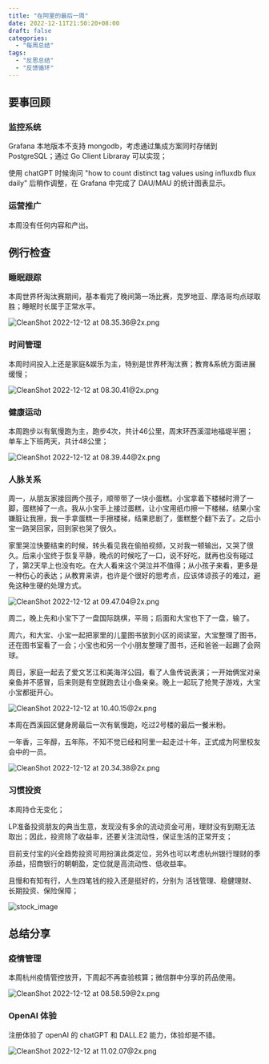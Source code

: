 ```yaml
---
title: "在阿里的最后一周"
date: 2022-12-11T21:50:20+08:00
draft: false
categories:
  - "每周总结"
tags:
  - "反思总结"
  - "反馈循环"
---
```


## 要事回顾

### 监控系统

Grafana 本地版本不支持 mongodb，考虑通过集成方案同时存储到 PostgreSQL；通过 Go Client Libraray 可以实现；

使用 chatGPT 时候询问 "how to count distinct tag values using influxdb flux daily" 后稍作调整，在 Grafana 中完成了 DAU/MAU 的统计图表显示。

### 运营推广

本周没有任何内容和产出。

## 例行检查

### 睡眠跟踪

本周世界杯淘汰赛期间，基本看完了晚间第一场比赛，克罗地亚、摩洛哥均点球取胜；睡眠时长属于正常水平。

![CleanShot 2022-12-12 at 08.35.36@2x.png](https://cdn.nlark.com/yuque/0/2022/png/177619/1670805363630-4dda53ce-4ae6-470b-9a70-446e4b516a4c.png#averageHue=%23f0f1f1&clientId=u9c2755f4-2b2c-4&crop=0&crop=0&crop=1&crop=1&from=paste&height=238&id=u88d37950&margin=%5Bobject%20Object%5D&name=CleanShot%202022-12-12%20at%2008.35.36%402x.png&originHeight=476&originWidth=790&originalType=binary&ratio=1&rotation=0&showTitle=false&size=236063&status=done&style=none&taskId=ue1101fbf-1178-4589-a6f9-a39795e329c&title=&width=395)

### 时间管理

本周时间投入上还是家庭&娱乐为主，特别是世界杯淘汰赛；教育&系统方面进展缓慢；

![CleanShot 2022-12-12 at 08.30.41@2x.png](https://cdn.nlark.com/yuque/0/2022/png/177619/1670805064196-38874415-48a4-40b3-8f20-cc78f6de1efb.png#averageHue=%23312e2d&clientId=u9c2755f4-2b2c-4&crop=0&crop=0&crop=1&crop=1&from=paste&height=646&id=u7dc1afe8&margin=%5Bobject%20Object%5D&name=CleanShot%202022-12-12%20at%2008.30.41%402x.png&originHeight=1292&originWidth=1678&originalType=binary&ratio=1&rotation=0&showTitle=false&size=404553&status=done&style=none&taskId=uf69b42ca-6c83-4d6d-8507-67bbc844abf&title=&width=839)

### 健康运动

本周跑步以有氧慢跑为主，跑步4次，共计46公里，周末环西溪湿地福堤半圈；
单车上下班两天，共计48公里；

![CleanShot 2022-12-12 at 08.39.44@2x.png](https://cdn.nlark.com/yuque/0/2022/png/177619/1670805602014-53900665-27ca-46b6-9ee0-fc90e9c1a331.png#averageHue=%23f0f2f2&clientId=u9c2755f4-2b2c-4&crop=0&crop=0&crop=1&crop=1&from=paste&height=252&id=u7faea992&margin=%5Bobject%20Object%5D&name=CleanShot%202022-12-12%20at%2008.39.44%402x.png&originHeight=504&originWidth=1742&originalType=binary&ratio=1&rotation=0&showTitle=false&size=751059&status=done&style=none&taskId=ub6fa8f5d-06d6-4a0a-9bb2-9f9ccfc613e&title=&width=871)

### 人脉关系

周一，从朋友家接回两个孩子，顺带带了一块小蛋糕。小宝拿着下楼梯时滑了一脚，蛋糕掉了一点。我从小宝手上接过蛋糕，让小宝用纸巾擦一下楼梯，结果小宝嫌脏让我擦，我一手拿蛋糕一手擦楼梯，结果悲剧了，蛋糕整个翻下去了。之后小宝一路哭回家，回到家也哭了很久。

家里哭泣快要结束的时候，转头看见我在偷拍视频，又对我一顿输出，又哭了很久。后来小宝终于恢复平静，晚点的时候吃了一口，说不好吃，就再也没有碰过了，第2天早上也没有吃。在大人看来这个哭泣并不值得；从小孩子来看，更多是一种伤心的表达；从教育来讲，也许是个很好的思考点，应该体谅孩子的难过，避免这种生硬的处理方式。

![CleanShot 2022-12-12 at 09.47.04@2x.png](https://cdn.nlark.com/yuque/0/2022/png/177619/1670809636819-f2b5afd4-fcc7-4bbb-8b69-a18078c612de.png#averageHue=%23958e7c&clientId=u9c2755f4-2b2c-4&crop=0&crop=0&crop=1&crop=1&from=paste&height=338&id=ufd39cdf6&margin=%5Bobject%20Object%5D&name=CleanShot%202022-12-12%20at%2009.47.04%402x.png&originHeight=676&originWidth=1490&originalType=binary&ratio=1&rotation=0&showTitle=false&size=1771040&status=done&style=none&taskId=u68f15981-cf9e-4b65-a02e-06112b50d61&title=&width=745)

周二，晚上先和小宝下了一盘国际跳棋，平局；后面和大宝也下了一盘，输了。

周六，和大宝、小宝一起把家里的儿童图书放到小区的阅读室，大宝整理了图书，还在图书室看了一会；小宝也和另一个小朋友整理了图书，还和爸爸一起踢了会网球。

周日，家庭一起去了爱文艺江和美海洋公园，看了人鱼传说表演；一开始俩宝对亲亲鱼并不感冒，后来则是有空就跑去让小鱼亲亲。晚上一起玩了抢凳子游戏，大宝小宝都挺开心。

![CleanShot 2022-12-12 at 10.40.15@2x.png](https://cdn.nlark.com/yuque/0/2022/png/177619/1670812830827-10f898ba-40cf-46a0-a970-4c88bbf8d8f2.png#averageHue=%23808874&clientId=u9c2755f4-2b2c-4&crop=0&crop=0&crop=1&crop=1&from=paste&height=429&id=u2812537e&margin=%5Bobject%20Object%5D&name=CleanShot%202022-12-12%20at%2010.40.15%402x.png&originHeight=858&originWidth=1794&originalType=binary&ratio=1&rotation=0&showTitle=false&size=3002697&status=done&style=none&taskId=uc8d93017-6924-4dd9-91af-3eca371ff17&title=&width=897)

本周在西溪园区健身房最后一次有氧慢跑，吃过2号楼的最后一餐米粉。

一年香，三年醇，五年陈，不知不觉已经和阿里一起走过十年，正式成为阿里校友会中的一员。

![CleanShot 2022-12-12 at 20.34.38@2x.png](https://cdn.nlark.com/yuque/0/2022/png/177619/1670848501062-a3f12366-9d13-446b-b5ca-1aedb3890397.png#averageHue=%238e8f84&clientId=u9c2755f4-2b2c-4&crop=0&crop=0&crop=1&crop=1&from=paste&height=530&id=u15501723&margin=%5Bobject%20Object%5D&name=CleanShot%202022-12-12%20at%2020.34.38%402x.png&originHeight=1060&originWidth=1682&originalType=binary&ratio=1&rotation=0&showTitle=false&size=3221349&status=done&style=none&taskId=u785cdad5-b244-4d10-80de-7972fef8736&title=&width=841)

### 习惯投资
本周持仓无变化；

LP准备投资朋友的典当生意，发现没有多余的流动资金可用，理财没有到期无法取出；因此，投资除了收益率，还要关注流动性，保证生活的正常开支；

目前支付宝的兴全趋势投资可用扮演此类定位，另外也可以考虑杭州银行理财的季添益，招商银行的朝朝盈，定位就是高流动性、低收益率。

且慢和有知有行，人生四笔钱的投入还是挺好的，分别为 活钱管理、稳健理财、长期投资、保险保障；

![stock_image](https://cdn.nlark.com/yuque/0/2022/png/177619/1670848721993-890bbb3e-12ef-49fd-8a47-f4250bf9af73.png?x-oss-process=image%2Fresize%2Cw_1500%2Climit_0)


## 总结分享

### 疫情管理
本周杭州疫情管控放开，下周起不再查验核算；微信群中分享的药品使用。

![CleanShot 2022-12-12 at 08.58.59@2x.png](https://cdn.nlark.com/yuque/0/2022/png/177619/1670806757450-fe2616d0-453f-41e3-83f1-f53971e82f24.png#averageHue=%23dbd4c7&clientId=u9c2755f4-2b2c-4&crop=0&crop=0&crop=1&crop=1&from=paste&height=407&id=u8462ef39&margin=%5Bobject%20Object%5D&name=CleanShot%202022-12-12%20at%2008.58.59%402x.png&originHeight=814&originWidth=1720&originalType=binary&ratio=1&rotation=0&showTitle=false&size=1384436&status=done&style=none&taskId=u15d2a7c3-7822-4056-9da4-871ffb7485f&title=&width=860)

### OpenAI 体验
注册体验了 openAI 的 chatGPT 和 DALL.E2 能力，体验却是不错。

![CleanShot 2022-12-12 at 11.02.07@2x.png](https://cdn.nlark.com/yuque/0/2022/png/177619/1670814144206-35e95a35-c062-452a-9e86-79eebdcc0f12.png#averageHue=%23aec1c9&clientId=u9c2755f4-2b2c-4&crop=0&crop=0&crop=1&crop=1&from=paste&height=298&id=u77c3e3d1&margin=%5Bobject%20Object%5D&name=CleanShot%202022-12-12%20at%2011.02.07%402x.png&originHeight=596&originWidth=2010&originalType=binary&ratio=1&rotation=0&showTitle=false&size=689494&status=done&style=none&taskId=ub40679e4-82b4-490d-9e74-ef51c9fee6a&title=&width=1005)
